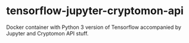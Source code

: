 # tensorflow-jupyter-cryptomon-api
Docker container with Python 3 version of Tensorflow accompanied by Jupyter and Cryptomon API stuff.
